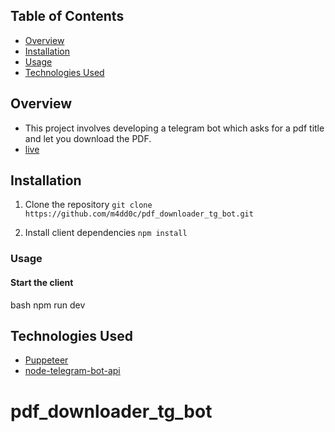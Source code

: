 ﻿## Table of Contents

- [Overview](#overview)
- [Installation](#installation)
- [Usage](#usage)
- [Technologies Used](#technologies-used)

## Overview

- This project involves developing a telegram bot which asks for a pdf title and let you download the PDF.
- [live](https://t.me/pdf_downloader_m4dd0x_bot/)

## Installation

1. Clone the repository
   `git clone https://github.com/m4dd0c/pdf_downloader_tg_bot.git`

2. Install client dependencies
   `npm install`

### Usage

#### Start the client

bash
npm run dev

## Technologies Used

- [Puppeteer](#puppeteer)
- [node-telegram-bot-api](#node-telegram-bot-api)
# pdf_downloader_tg_bot
